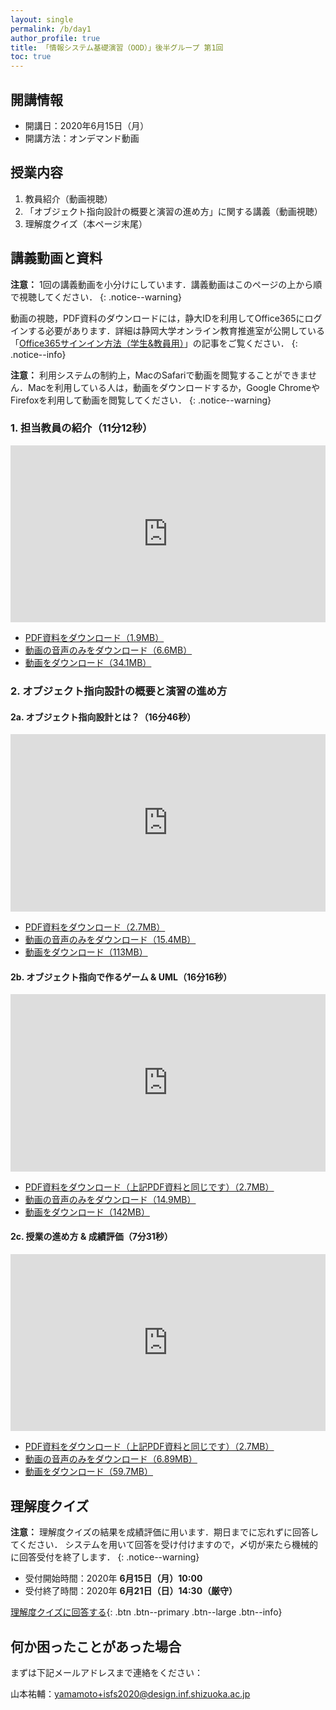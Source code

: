 ```yaml
---
layout: single
permalink: /b/day1
author_profile: true
title: 「情報システム基礎演習（OOD）」後半グループ 第1回
toc: true
---
```


## 開講情報

* 開講日：2020年6月15日（月）
* 開講方法：オンデマンド動画


## 授業内容

1. 教員紹介（動画視聴）
2. 「オブジェクト指向設計の概要と演習の進め方」に関する講義（動画視聴）
3. 理解度クイズ（本ページ末尾）


## 講義動画と資料
**注意：** 1回の講義動画を小分けにしています．講義動画はこのページの上から順で視聴してください．
{: .notice--warning}

動画の視聴，PDF資料のダウンロードには，静大IDを利用してOffice365にログインする必要があります．詳細は静岡大学オンライン教育推進室が公開している「[Office365サインイン方法（学生&教員用）](https://wwp.shizuoka.ac.jp/online-education/office365%e3%82%b5%e3%82%a4%e3%83%b3%e3%82%a4%e3%83%b3%ef%bc%86-ms-stream%e8%a6%96%e8%81%b4%e6%96%b9%e6%b3%95%ef%bc%88%e5%ad%a6%e7%94%9f%e6%95%99%e5%93%a1%e7%94%a8%ef%bc%89/)」の記事をご覧ください．
{: .notice--info}

**注意：** 利用システムの制約上，MacのSafariで動画を閲覧することができません．Macを利用している人は，動画をダウンロードするか，Google ChromeやFirefoxを利用して動画を閲覧してください．
{: .notice--warning}


### 1. 担当教員の紹介（11分12秒）

<div style='max-width: 1280px'><div style='position: relative; padding-bottom: 56.25%; height: 0; overflow: hidden;'><iframe width="1280" height="720" src="https://web.microsoftstream.com/embed/video/8bebcd9e-90cc-46c8-8191-7723cb35f38b?autoplay=false&amp;showinfo=false" allowfullscreen style="border:none; position: absolute; top: 0; left: 0; right: 0; bottom: 0; height: 100%; max-width: 100%;"></iframe></div></div>

* [PDF資料をダウンロード（1.9MB）](https://b.hontolab.org/2yMPyXE)
* [動画の音声のみをダウンロード（6.6MB）](https://b.hontolab.org/3eqhPUp)
* [動画をダウンロード（34.1MB）](https://b.hontolab.org/34CDog2)


### 2. オブジェクト指向設計の概要と演習の進め方
#### 2a. オブジェクト指向設計とは？（16分46秒）

<div style='max-width: 1280px'><div style='position: relative; padding-bottom: 56.25%; height: 0; overflow: hidden;'><iframe width="1280" height="720" src="https://web.microsoftstream.com/embed/video/18414b6f-17f5-4c87-879b-28e78eee376a?autoplay=false&amp;showinfo=false" allowfullscreen style="border:none; position: absolute; top: 0; left: 0; right: 0; bottom: 0; height: 100%; max-width: 100%;"></iframe></div></div>

* [PDF資料をダウンロード（2.7MB）](https://b.hontolab.org/2UZVAwW)
* [動画の音声のみをダウンロード（15.4MB）](https://scii-my.sharepoint.com/:u:/g/personal/yusuke_yamamoto_cii_shizuoka_ac_jp/EejbZpWaa2tFrjn6L2kpnBUBjmmAOWNRlppqu6jDwhp_Pw?e=A1FEYX)
* [動画をダウンロード（113MB）](https://scii-my.sharepoint.com/:v:/g/personal/yusuke_yamamoto_cii_shizuoka_ac_jp/EffhUYs0aORJoXoODxaN_d0BJvS1_IJPVyw2qJV6hB0LDQ?e=ogVYeY)


#### 2b. オブジェクト指向で作るゲーム & UML（16分16秒）

<div style='max-width: 1280px'><div style='position: relative; padding-bottom: 56.25%; height: 0; overflow: hidden;'><iframe width="1280" height="720" src="https://web.microsoftstream.com/embed/video/952e883e-4e47-442c-959b-314c8770e5b4?autoplay=false&amp;showinfo=false" allowfullscreen style="border:none; position: absolute; top: 0; left: 0; right: 0; bottom: 0; height: 100%; max-width: 100%;"></iframe></div></div>

* [PDF資料をダウンロード（上記PDF資料と同じです）（2.7MB）](https://b.hontolab.org/2UZVAwW)
* [動画の音声のみをダウンロード（14.9MB）](https://scii-my.sharepoint.com/:u:/g/personal/yusuke_yamamoto_cii_shizuoka_ac_jp/EWDEktHqUrhPiwtqIRailg8BT0YvsHT4Rd28VZM6d7P6IQ?e=JAh614)
* [動画をダウンロード（142MB）](https://scii-my.sharepoint.com/:v:/g/personal/yusuke_yamamoto_cii_shizuoka_ac_jp/Efmy0jg4g4lLqyMSqoNqrX0BhPN-E0feWNJ-myxlbDHclg?e=K1cQjf)


#### 2c. 授業の進め方 & 成績評価（7分31秒）

<div style='max-width: 1280px'><div style='position: relative; padding-bottom: 56.25%; height: 0; overflow: hidden;'><iframe width="1280" height="720" src="https://web.microsoftstream.com/embed/video/363e0cba-2754-4ca0-95bf-dbc97aaf5379?autoplay=false&amp;showinfo=false" allowfullscreen style="border:none; position: absolute; top: 0; left: 0; right: 0; bottom: 0; height: 100%; max-width: 100%;"></iframe></div></div>

* [PDF資料をダウンロード（上記PDF資料と同じです）（2.7MB）](https://b.hontolab.org/2UZVAwW)
* [動画の音声のみをダウンロード（6.89MB）](https://scii-my.sharepoint.com/:u:/g/personal/yusuke_yamamoto_cii_shizuoka_ac_jp/ETbA7KMF_zFOqxajCh0nXXgBZ_GRdwVHf8ItOt6NQW0XrQ?e=xxGvZr)
* [動画をダウンロード（59.7MB）](https://scii-my.sharepoint.com/:v:/g/personal/yusuke_yamamoto_cii_shizuoka_ac_jp/ETSMxXu7uahForUqXXvII1wBaVJUJSbnvt3TU843Yt8nqw?e=NWoMsg)



## 理解度クイズ

**注意：** 理解度クイズの結果を成績評価に用います．期日までに忘れずに回答してください．
システムを用いて回答を受け付けますので，〆切が来たら機械的に回答受付を終了します．
{: .notice--warning}

* 受付開始時間：2020年 **6月15日（月）10:00**
* 受付終了時間：2020年 **6月21日（日）14:30（厳守）**

[理解度クイズに回答する](https://forms.office.com/Pages/ResponsePage.aspx?id=ANzX4CFG4E-Qsd97G0CzURim94UH6ydFhbxtcbh7_4hUOVlJQk9BRzNST1hMMk9YRE1NSDFMOTNVNy4u){: .btn .btn--primary .btn--large .btn--info}


## 何か困ったことがあった場合
まずは下記メールアドレスまで連絡をください：

山本祐輔：yamamoto+isfs2020@design.inf.shizuoka.ac.jp

